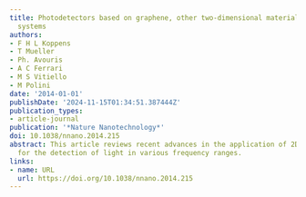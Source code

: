 ```yaml
---
title: Photodetectors based on graphene, other two-dimensional materials and hybrid
  systems
authors:
- F H L Koppens
- T Mueller
- Ph. Avouris
- A C Ferrari
- M S Vitiello
- M Polini
date: '2014-01-01'
publishDate: '2024-11-15T01:34:51.387444Z'
publication_types:
- article-journal
publication: '*Nature Nanotechnology*'
doi: 10.1038/nnano.2014.215
abstract: This article reviews recent advances in the application of 2D materials
  for the detection of light in various frequency ranges.
links:
- name: URL
  url: https://doi.org/10.1038/nnano.2014.215
---
```

